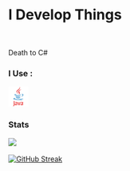 <h1>
I Develop Things
</h1>
<img src="https://komarev.com/ghpvc/?username=JessSystemV&style=flat-square&color=blue" alt=""/>


Death to C#


### I Use :
<div>
  <img src="https://github.com/devicons/devicon/blob/master/icons/java/java-original-wordmark.svg" title="Java" alt="Java" width="40" height="40"/>&nbsp;
  
 
 
</div>


### Stats

![](https://github-readme-stats.vercel.app/api?username=JessSystemV&theme=dark&hide_border=false&include_all_commits=true&count_private=true)

[![GitHub Streak](http://github-readme-streak-stats.herokuapp.com?user=JessSystemV&theme=dark&hide_border=true)](https://git.io/streak-stats)
